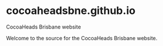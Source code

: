 cocoaheadsbne.github.io
=======================

CocoaHeads Brisbane website


Welcome to the source for the CocoaHeads Brisbane website.



